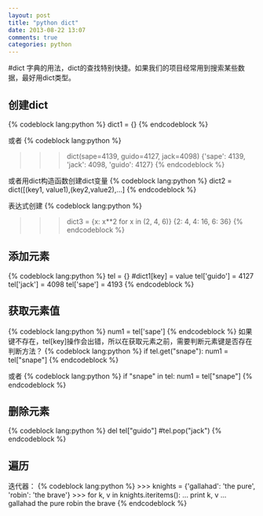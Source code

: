 ```yaml
---
layout: post
title: "python dict"
date: 2013-08-22 13:07
comments: true
categories: python 
---
```

#dict
字典的用法，dict的查找特别快捷。如果我们的项目经常用到搜索某些数据，最好用dict类型。
<!--more-->
<h2>创建dict</h2>
{% codeblock lang:python %}
dict1 = {}
{% endcodeblock %}

或者
{% codeblock lang:python %}
>>> dict(sape=4139, guido=4127, jack=4098)
{'sape': 4139, 'jack': 4098, 'guido': 4127}
{% endcodeblock %}

或者用dict构造函数创建dict变量
{% codeblock lang:python %}
dict2 = dict([(key1, value1),(key2,value2),...]
{% endcodeblock %}

表达式创建
{% codeblock lang:python %}
>>> dict3 = {x: x**2 for x in (2, 4, 6)}
{2: 4, 4: 16, 6: 36}
{% endcodeblock %}

<h2>添加元素</h2>

{% codeblock lang:python %}
tel = {}
#dict1[key] = value
tel['guido'] = 4127
tel['jack'] = 4098
tel['sape'] = 4193
{% endcodeblock %}


<h2>获取元素值</h2>
{% codeblock lang:python %}
num1 = tel['sape']
{% endcodeblock %}
如果键不存在，tel[key]操作会出错，所以在获取元素之前，需要判断元素键是否存在
判断方法？
{% codeblock lang:python %}
	if tel.get("snape"):
		num1 = tel["snape"]
{% endcodeblock %}

或者
{% codeblock lang:python %}
	if "snape" in tel:
		num1 = tel["snape"]
{% endcodeblock %}

<h2>删除元素</h2>
{% codeblock lang:python %}
del tel["guido"]
#tel.pop("jack")
{% endcodeblock %}


<h2>遍历</h2>
迭代器：
{% codeblock lang:python %}
>>> knights = {'gallahad': 'the pure', 'robin': 'the brave'}
>>> for k, v in knights.iteritems():
...     print k, v
...
gallahad the pure
robin the brave
{% endcodeblock %}




